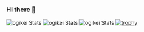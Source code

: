 ### Hi there 👋

<a href="https://github.com/anuraghazra/github-readme-stats">
  <img align="left" src="https://github-readme-stats.vercel.app/api?username=ogikei&count_private=true&show_icons=true&show_owner=true&title_color=ffffff&text_color=ffffff&icon_color=ffffff&hide_border=true&bg_color=120,FFBEBB,43ABF6" alt="ogikei Stats" />
</a>

<a href="https://github.com/anuraghazra/github-readme-stats">
  <img align="left" src="https://github-readme-stats.vercel.app/api/top-langs/?username=ogikei&count_private=true&show_icons=true&show_owner=true&title_color=ffffff&text_color=ffffff&icon_color=ffffff&hide_border=true&bg_color=120,FFBEBB,43ABF6&langs_count=10" alt="ogikei Stats" />
</a>

<a href="https://github.com/ryo-ma/github-profile-trophy">
  <img align="left" src="https://github-profile-trophy.vercel.app/?username=ogikei&count_private=true&show_icons=true&show_owner=true&title_color=ffffff&text_color=ffffff&icon_color=ffffff&hide_border=true&bg_color=120,FFBEBB,43ABF6&langs_count=10" alt="ogikei Stats" />
</a>

[![trophy](https://github-profile-trophy.vercel.app/?username=ogikei&theme=onedark)](https://github.com/ryo-ma/github-profile-trophy)

<!--
[![trophy](https://github-profile-trophy.vercel.app/?username=ogikei)](https://github.com/ryo-ma/github-profile-trophy)
-->

<!--
[![ogikei's github stats](https://github-readme-stats.vercel.app/api?username=ogikei&count_private=true&show_icons=true&show_owner=true)](https://github.com/ogikei)
-->

<!--
[![ReadMe Card](https://github-readme-stats.vercel.app/api/pin/?username=ogikei&repo=xxxxx&theme=radical)](https://github.com/ogikei/xxxx)
-->

<!--
[![Top Langs](https://github-readme-stats.vercel.app/api/top-langs/?username=ogikei)](https://github.com/anuraghazra/github-readme-stats)
-->

<!--
**ogikei/ogikei** is a ✨ _special_ ✨ repository because its `README.md` (this file) appears on your GitHub profile.

Here are some ideas to get you started:

- 🔭 I’m currently working on ...
- 🌱 I’m currently learning ...
- 👯 I’m looking to collaborate on ...
- 🤔 I’m looking for help with ...
- 💬 Ask me about ...
- 📫 How to reach me: ...
- 😄 Pronouns: ...
- ⚡ Fun fact: ...
-->
